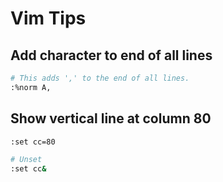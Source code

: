 # Vim Tips

## Add character to end of all lines

```sh
# This adds ',' to the end of all lines.
:%norm A,
```

## Show vertical line at column 80

```sh
:set cc=80

# Unset
:set cc&
```
